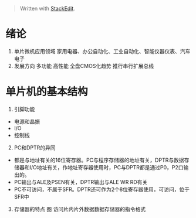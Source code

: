 > Written with [StackEdit](https://stackedit.io/).
# 绪论
1. 单片微机应用领域
家用电器、办公自动化、工业自动化、智能仪器仪表、汽车电子
2. 发展方向
多功能 高性能 全盘CMOS化趋势 推行串行扩展总线
# 单片机的基本结构
1. 引脚功能
- 电源和晶振
- I/O
- 控制线
2. PC和DPTR的异同
- 都是与地址有关的16位寄存器。PC与程序存储器的地址有关，DPTR与数据存储器和I/O地址有关，作地址寄存器使用时，PC与DPTR都是通过P0，P2口输出的。
- PC输出与ALE及PSEN有关，DPTR输出与ALE WR RD有关
- PC不可访问，不属于SFR。DPTR还可作为2个8位寄存器使用，可访问，位于SFR中
3. 存储器的特点 图
访问片内片外数据数据存储器的指令格式
<!--stackedit_data:
eyJoaXN0b3J5IjpbMTAzOTc4NzA3NiwxNDA5MzY5MTMwLC00OT
c4MjE5MzAsNjE2MTIxODI1LDE4NDQyOTM4OTgsLTYxODMzNjEy
LC03ODg4MTkyNjgsMjAzNjg4OTk4MCwtMTMzNjcwMDM4MywxNj
U1NTc4ODE4LDE4Mjk2ODYwNDcsLTU0NDQxNTgxNywxODA4ODU5
NDI0LDczMDk5ODExNl19
-->